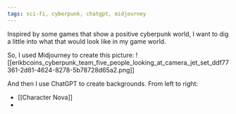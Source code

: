 ```yaml
---
tags: sci-fi, cyberpunk, chatgpt, midjourney
---
```


Inspired by some games that show a positive cyberpunk world, I want to dig a little into what that would look like in my game world.

So, I used Midjourney to create this picture:
![[erikbcoins_cyberpunk_team_five_people_looking_at_camera_jet_set_ddf77361-2d81-4624-8278-5b78728d65a2.png]]

And then I use ChatGPT to create backgrounds. From left to right:
 - [[Character Nova]]
 - 